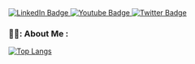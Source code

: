 <div id="badges">
  <a href="https://www.linkedin.com/in/johannes-schiel/">
    <img src="https://img.shields.io/badge/LinkedIn-blue?style=for-the-badge&logo=linkedin&logoColor=white" alt="LinkedIn Badge"/>
  </a>
  <a href="https://www.youtube.com/c/UnleashedDesign">
    <img src="https://img.shields.io/badge/YouTube-red?style=for-the-badge&logo=youtube&logoColor=white" alt="Youtube Badge"/>
  </a>
  <a href="https://twitter.com/UnleasheDesign">
    <img src="https://img.shields.io/badge/Twitter-blue?style=for-the-badge&logo=twitter&logoColor=white" alt="Twitter Badge"/>
  </a>
</div>
<img src="https://komarev.com/ghpvc/?username=johannes-schiel&style=flat-square&color=blue" alt=""/>

### 👨‍💻: About Me :

[![Top Langs](https://github-readme-stats.vercel.app/api/top-langs/?username=johannes-schiel&layout=compact&theme=vision-friendly-dark)](https://github.com/anuraghazra/github-readme-stats)
